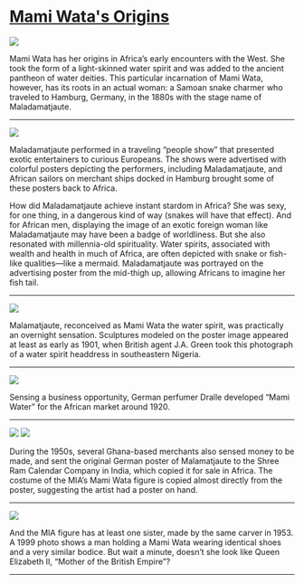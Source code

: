 # [Mami Wata's Origins](http://artsmia.github.io/griot/#/stories/323)

![](http://cdn.dx.artsmia.org/thumbs/tn_2013_TDXAfrica_011_01.jpg)

<p>Mami Wata has her origins in Africa’s early encounters with the West. She took the form of a light-skinned water spirit and was added to the ancient pantheon of water deities. This particular incarnation of Mami Wata, however, has its roots in an actual woman: a Samoan snake charmer who traveled to Hamburg, Germany, in the 1880s with the stage name of Maladamatjaute.</p>

---

![](http://cdn.dx.artsmia.org/thumbs/tn_2013_TDXAfrica_012_01.jpg)

<p>Maladamatjaute performed in a traveling “people show” that presented exotic entertainers to curious Europeans. The shows were advertised with colorful posters depicting the performers, including Maladamatjaute, and African sailors on merchant ships docked in Hamburg brought some of these posters back to Africa.</p><p>How did Maladamatjaute achieve instant stardom in Africa? She was sexy, for one thing, in a dangerous kind of way (snakes will have that effect). And for African men, displaying the image of an exotic foreign woman like Maladamatjaute may have been a badge of worldliness. But she also resonated with millennia-old spirituality. Water spirits, associated with wealth and health in much of Africa, are often depicted with snake or fish-like qualities—like a mermaid. Maladamatjaute was portrayed on the advertising poster from the mid-thigh up, allowing Africans to imagine her fish tail.</p>

---

![](http://cdn.dx.artsmia.org/thumbs/tn_2013_TDXAfrica_013_01.jpg)

<p>Malamatjaute, reconceived as Mami Wata the water spirit, was practically an overnight sensation. Sculptures modeled on the poster image appeared at least as early as 1901, when British agent J.A. Green took this photograph of a water spirit headdress in southeastern Nigeria.</p>

---

![](http://cdn.dx.artsmia.org/thumbs/tn_2013_TDXAfrica_014_01.jpg)

<p>Sensing a business opportunity, German perfumer Dralle developed “Mami Water” for the African market around 1920.</p>

---

![](http://cdn.dx.artsmia.org/thumbs/tn_2013_TDXAfrica_012_01.jpg)
![](http://cdn.dx.artsmia.org/thumbs/tn_.jpg)

<p>During the 1950s, several Ghana-based merchants also sensed money to be made, and sent the original German poster of Malamatjaute to the Shree Ram Calendar Company in India, which copied it for sale in Africa. The costume of the MIA’s Mami Wata figure is copied almost directly from the poster, suggesting the artist had a poster on hand.</p>

---

![](http://cdn.dx.artsmia.org/thumbs/tn_2013_TDXAfrica_077_01.jpg)

<p>And the MIA figure has at least one sister, made by the same carver in 1953. A 1999 photo shows a man holding a Mami Wata wearing identical shoes and a very similar bodice. But wait a minute, doesn’t she look like Queen Elizabeth II, “Mother of the British Empire”?</p>

---
